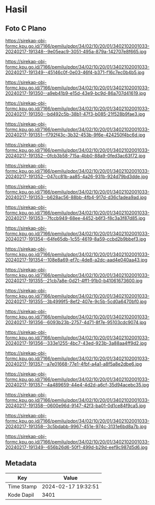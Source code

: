 # Hasil

## Foto C Plano

https://sirekap-obj-formc.kpu.go.id/7166/pemilu/pdpr/34/02/10/20/01/3402102001033-20240217-191348--9e05eac9-3051-495a-879a-142707e8f665.jpg

https://sirekap-obj-formc.kpu.go.id/7166/pemilu/pdpr/34/02/10/20/01/3402102001033-20240217-191349--45146c0f-0e03-46f4-b371-f16c7ec0b4b5.jpg

https://sirekap-obj-formc.kpu.go.id/7166/pemilu/pdpr/34/02/10/20/01/3402102001033-20240217-191350--a9eb41b9-e15d-43e9-bc9d-86a707d41619.jpg

https://sirekap-obj-formc.kpu.go.id/7166/pemilu/pdpr/34/02/10/20/01/3402102001033-20240217-191350--bd492c5b-38b1-47f3-b085-21f528b9fae3.jpg

https://sirekap-obj-formc.kpu.go.id/7166/pemilu/pdpr/34/02/10/20/01/3402102001033-20240217-191351--f792f43c-3b32-453b-9f6e-424250f4bc6d.jpg

https://sirekap-obj-formc.kpu.go.id/7166/pemilu/pdpr/34/02/10/20/01/3402102001033-20240217-191352--0fcb3b58-715a-4bb0-88a9-0fed3ac63f72.jpg

https://sirekap-obj-formc.kpu.go.id/7166/pemilu/pdpr/34/02/10/20/01/3402102001033-20240217-191352--047cc81b-aa85-4a26-931b-924d79bd3dde.jpg

https://sirekap-obj-formc.kpu.go.id/7166/pemilu/pdpr/34/02/10/20/01/3402102001033-20240217-191353--b628ac56-88bb-4fb4-917d-d36c1adea9ad.jpg

https://sirekap-obj-formc.kpu.go.id/7166/pemilu/pdpr/34/02/10/20/01/3402102001033-20240217-191353--7fccb949-68ee-4452-b6f3-f8c3a3f87d85.jpg

https://sirekap-obj-formc.kpu.go.id/7166/pemilu/pdpr/34/02/10/20/01/3402102001033-20240217-191354--64fe65db-1c55-4619-8a59-ccbd2b9bbef3.jpg

https://sirekap-obj-formc.kpu.go.id/7166/pemilu/pdpr/34/02/10/20/01/3402102001033-20240217-191354--108e8a69-ef7c-4de8-a2dc-aad4e040aa43.jpg

https://sirekap-obj-formc.kpu.go.id/7166/pemilu/pdpr/34/02/10/20/01/3402102001033-20240217-191355--21cb7a8e-0d21-4ff1-91b0-b41061673600.jpg

https://sirekap-obj-formc.kpu.go.id/7166/pemilu/pdpr/34/02/10/20/01/3402102001033-20240217-191355--3b4999f5-8ef2-407e-9c5b-5cd0a6470bf0.jpg

https://sirekap-obj-formc.kpu.go.id/7166/pemilu/pdpr/34/02/10/20/01/3402102001033-20240217-191356--6093b23b-2757-4d71-8f7e-95103cdc9074.jpg

https://sirekap-obj-formc.kpu.go.id/7166/pemilu/pdpr/34/02/10/20/01/3402102001033-20240217-191356--333e1255-4bc7-43ed-923b-3a88aa4ff9d2.jpg

https://sirekap-obj-formc.kpu.go.id/7166/pemilu/pdpr/34/02/10/20/01/3402102001033-20240217-191357--a7e01668-77e1-4fbf-a4a1-a8f5a8e2dbe6.jpg

https://sirekap-obj-formc.kpu.go.id/7166/pemilu/pdpr/34/02/10/20/01/3402102001033-20240217-191357--4a489659-44e4-4d2d-a6cf-35d94acebc35.jpg

https://sirekap-obj-formc.kpu.go.id/7166/pemilu/pdpr/34/02/10/20/01/3402102001033-20240217-191358--0600e96d-9147-42f3-ba01-0d1ce84f9ca5.jpg

https://sirekap-obj-formc.kpu.go.id/7166/pemilu/pdpr/34/02/10/20/01/3402102001033-20240217-191358--3c5bdabb-9967-451e-974c-3131e6bd8a7b.jpg

https://sirekap-obj-formc.kpu.go.id/7166/pemilu/pdpr/34/02/10/20/01/3402102001033-20240217-191349--656b26d6-50f1-499d-b29d-eef9c987d5d6.jpg


## Metadata

| Key        | Value               |
| ---------- | ------------------- |
| Time Stamp | 2024-02-17 19:32:51 |
| Kode Dapil | 3401                |



